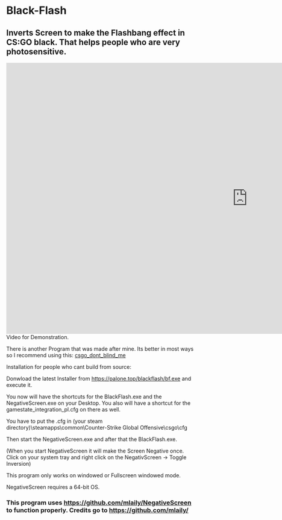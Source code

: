 # Black-Flash

## Inverts Screen to make the Flashbang effect in CS:GO black. That helps people who are very photosensitive.

<iframe width="1280" height="720" src="https://www.youtube.com/embed/i2IFOx_gSKs" frameborder="0" gesture="media" allowfullscreen></iframe>
Video for Demonstration.

There is another Program that was made after mine. Its better in most ways so I recommend using this:
<a href="https://github.com/dev7355608">csgo_dont_blind_me</a>

Installation for people who cant build from source:

Donwload the latest Installer from https://palone.top/blackflash/bf.exe and execute it. 

You now will have the shortcuts for the BlackFlash.exe and the NegativeScreen.exe on your Desktop. You also will have a shortcut for the gamestate_integration_pl.cfg on there as well.

You have to put the .cfg in (your steam directory)\steamapps\common\Counter-Strike Global Offensive\csgo\cfg

Then start the NegativeScreen.exe and after that the BlackFlash.exe.

(When you start NegativeScreen it will make the Screen Negative once. Click on your system tray and right click on the NegativScreen -> Toggle Inversion)

This program only works on windowed or Fullscreen windowed mode.

NegativeScreen requires a 64-bit OS.

### This program uses https://github.com/mlaily/NegativeScreen to function properly. Credits go to https://github.com/mlaily/
